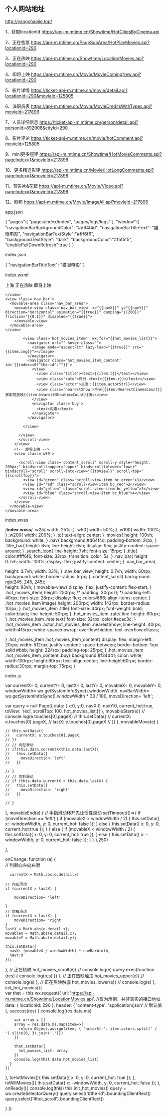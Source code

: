 ## 个人网站地址
http://yangchaojie.top/


























1、获取locationId 
https://api-m.mtime.cn/Showtime/HotCitiesByCinema.api

2、正在售票
https://api-m.mtime.cn/PageSubArea/HotPlayMovies.api?locationId=290

3、正在热映
https://api-m.mtime.cn/Showtime/LocationMovies.api?locationId=290

4、即将上映
https://api-m.mtime.cn/Movie/MovieComingNew.api?locationId=290

5、影片详情
https://ticket-api-m.mtime.cn/movie/detail.api?locationId=290&movieId=125805

6、演职员表
https://api-m.mtime.cn/Movie/MovieCreditsWithTypes.api?movieId=217896

7、人员详细信息
https://ticket-api-m.mtime.cn/person/detail.api?personId=892908&cityId=290

8、影片评论
https://ticket-api-m.mtime.cn/movie/hotComment.api?movieId=125805

9、mini更多短评
https://api-m.mtime.cn/Showtime/HotMovieComments.api?pageIndex=1&movieId=217896

10、更多精选影评
https://api-m.mtime.cn/Movie/HotLongComments.api?pageIndex=1&movieId=217896

11、预告片&花絮
https://api-m.mtime.cn/Movie/Video.api?pageIndex=1&movieId=217896

12、剧照
https://api-m.mtime.cn/Movie/ImageAll.api?movieId=217896


app.json


{
  "pages":[
    "pages/index/index",
    "pages/logs/logs"
  ],
  "window":{
    "navigationBarBackgroundColor": "#d64f4d",
    "navigationBarTitleText": "猫眼电影",
    "navigationBarTextStyle":"#fff6f6",    
    "backgroundTextStyle": "dark",
    "backgroundColor":"#f5f5f5",
    "enablePullDownRefresh":true
  }
}


index.json

{
  "navigationBarTitleText": "猫眼电影"
}

index.wxml

<view class="movies">
  <view class='nav'>
    <view class='title_bar tc'>
      <view class='w25'>
        <text class='title'>上海</text>
      </view>
      <view class='w25'>
        <text style='opacity:{{current_hot?1:0.7}}' class='title' bindtap='toHotMovies'>正在热映</text>
      </view>
      <view class='w25'>
        <text style='opacity:{{current_hot?0.7:1}}' class='title' bindtap='toWillMovies'>即将上映</text>
      </view>
      <view class='w25'>
        <icon class='search_icon' type='search' color='white' size='15'></icon>
      </view>

    </view>
    <view class='nav_bar'>
      <movable-area class="nav_bar_area">
        <movable-view class='nav_bar_view' x="{{navX}}" y="{{navY}}" direction="horizontal" animation="{{true}}" damping="{{200}}" friction="{{0.1}}" disabled="{{true}}">
        </movable-view>
      </movable-area>
    </view>
  </view>
  <view class='content'>
    <movable-area class="w100">
      <movable-view class="w200" x="{{x}}" y="{{y}}" direction="horizontal" inertia="{{true}}" damping="{{100}}" friction="{{0.1}}" bind:touchstart="movableStart" bindtouchmove="movableMove" bindtouchend="movableEnd" bindchange="onChange">
        <!-- 正在热映 -->
        <view class='w50 hot_movies'>
          <scroll-view id="hot_scroll" class='content_scroll' scroll-y lower-threshold="200" bindscrolltoupper="hot_movies_upper" bindscrolltolower="hot_movies_lower" bindscroll="hot_movies_scroll">
          <!-- 列表项 -->
          <view class='hot_movies_list'>
            
            <view class='hot_movies_item'  wx:for="{{hot_movies_list}}">
              <navigator url="" hover-class="">
                <image mode="aspectFit" lazy-load="{{true}}" src="{{item.img}}"></image>
              </navigator>
              <navigator class='hot_movies_item_content' id='{{index==0?"the-id":""}}'>
                <view>
                  <view class='title'><text>{{item.t}}</text></view>
                  <view class='rate'>评分 <text>{{item.r}}</text></view>
                  <view class='actor'>主演：{{item.actorStr}}</view>
                  <view class='nearestShow'>今天{{item.NearestCinemaCount}}家影院放映{{item.NearestShowtimeCount}}场</view>
                </view>
                <navigator class='buy'>
                  <text>购票</text>
                </navigator>
              </navigator>
              
            </view>
            
          </view>
          </scroll-view>
        </view>
        <!-- 即将上映 -->
        <view class='w50'>

          <scroll-view class='content_scroll' scroll-y style="height: 200px;" bindscrolltoupper="upper" bindscrolltolower="lower" bindscroll="scroll" scroll-into-view="{{toView}}" scroll-top="{{scrollTop}}">
            <view id="green" class="scroll-view-item bc_green">1</view>
            <view id="red" class="scroll-view-item bc_red">2</view>
            <view id="yellow" class="scroll-view-item bc_yellow">3</view>
            <view id="blue" class="scroll-view-item bc_blue">4</view>
          </scroll-view>
        </view>
      </movable-view>
    </movable-area>
  </view>


</view>



index.wxss

/**index.wxss**/
.w25{
  width: 25%;
}
.w50{
  width: 50%;
}
.w100{
  width: 100%;
}
.w200{
  width: 200%;
}
.tc{
  text-align: center;
}
.movies{
  height: 100vh;
  background: white;
}
.nav{
  background:#d64f4d;
  padding-bottom: 2rpx;
}
.title_bar{
  height: 6vh;
  line-height: 6vh;
  display: flex;
  justify-content: space-around;
}
.search_icon{
  line-height: 7vh;
  font-size: 15rpx;
}
.title{
  color:#fff6f6;
  font-size: 32rpx;
  transition: color .5s;
}
.nav_bar{
  height: 0.7vh;
  width: 100%;
  display: flex;
  justify-content: center;
}
.nav_bar_area{
  
  height: 0.7vh;
  width: 33%;
}
.nav_bar_view{
  height: 0.7vh;
  width: 60rpx;
  background: white;
  border-radius: 5rpx;
}
.content_scroll{
  background: rgb(245, 245, 245);  
  height: 93vh;
}
movable-view{
  display: flex;
  justify-content: flex-start;
}
.hot_movies_item{
  height: 250rpx;
  /* padding: 30rpx 0; */
  padding-left: 40rpx;
  font-size: 28rpx;
  display: flex;
  color:#666;
  align-items: center;
}
.hot_movies_item image{
  height: 200rpx;
  width: 142rpx;
  border-radius: 10rpx;
}
.hot_movies_item .title{
  font-size: 34rpx;
  font-weight: bold;
  color:black;
  line-height: 50rpx;
}
.hot_movies_item .rate{
  line-height: 60rpx;
}
.hot_movies_item .rate text{
  font-size: 32rpx;
  color:#ecac3c;
}
.hot_movies_item .actor,.hot_movies_item .nearestShow{
  line-height: 40rpx;
  width:415rpx;
  white-space:nowrap;
  overflow:hidden;
  text-overflow:ellipsis;

}
.hot_movies_item .hot_movies_item_content{
  display: flex;
  margin-left: 20rpx;
  width: 512rpx;
  justify-content: space-between;
  border-bottom: 1rpx solid #bbb;
  height: 224rpx;
  padding-top: 25rpx;
}
.hot_movies_item .hot_movies_item_content .buy{
  background:#f34d41;
  color: white;
  width:100rpx;
  height:60rpx;
  text-align:center;
  line-height:60rpx;
  border-radius:30rpx;
  margin-top: 75rpx;
}

index.js

var currentX= 0,
 currentY= 0,
 lastX= 0,
 lastY= 0,
 movableX= 0,
 movableY= 0,
 windowWidth= wx.getSystemInfoSync().windowWidth,
 navBarWidth= wx.getSystemInfoSync().windowWidth * 33 / 100,
 moveDirection= 'left';

var query = null
Page({
  data: {
    x:0,
    y:0,
    navX:0,
    navY:0,
    current_hot:true,
    toView: 'red',
    scrollTop: 100,
    hot_movies_list:[]
  }, 
  movableStart(e){
    // console.log(e.touches[0].pageX)
    // this.setData({
    //   currentX: e.touches[0].pageX,
    //   lastX: e.touches[0].pageX
    // })
  },
  movableMove(e) {
    
    // this.setData({
    //   currentX: e.touches[0].pageX,      
    // })
    // // 向左滑动
    // if(this.data.currentX<this.data.lastX){
    //   this.setData({
    //     moveDirection:'left'
    //   })
      
    // }
    // // 向右滑动
    // if (this.data.currentX > this.data.lastX) {
    //   this.setData({
    //     moveDirection: 'right'
    //   })
      
    // }
  },
  movableEnd(e) {
    // 手指滑动移开先让惯性滚动
    setTimeout(()=>{
      if (moveDirection == 'left') {
        if (movableX > windowWidth / 2) {
          this.setData({
            x: -windowWidth,
            y: 0,
            current_hot: false
          });
        } else {
          this.setData({
            x: 0,
            y: 0,
            current_hot:true
          });
        }
      } else {
        if (movableX < windowWidth / 2) {
          this.setData({
            x: 0,
            y: 0,
            current_hot: true
          });
        } else {
          this.setData({
            x: -windowWidth,
            y: 0,
            current_hot: false
          });
        }
      }
    },250)
      
  },

  onChange: function (e) {    
    // 判断向左向右滑
    
      currentX = Math.abs(e.detail.x)
    
    // 向左滑动
    if (currentX > lastX) {
      
        moveDirection= 'left'
      
    }
    // 向右滑动
    if (currentX < lastX) {
        moveDirection= 'right'
    }
    lastX = Math.abs(e.detail.x);
    movableX = Math.abs(e.detail.x);
    movableY = Math.abs(e.detail.y);

    this.setData({
      navX: (movableX / windowWidth) * navBarWidth,
      navY:0
    });    
  },
  // 正在热映
  hot_movies_scroll(e){
    // console.log(e)
    query.exec(function (res) {
      console.log(res)
    })
  },
  // 正在热映触顶
  hot_movies_upper(e){
    // console.log(e)
  },
  // 正在热映触底
  hot_movies_lower(e){
    // console.log(e)
  },
  init_hot_movies(){    
    var that = this
    wx.request({
      url: 'https://api-m.mtime.cn/Showtime/LocationMovies.api', //仅为示例，并非真实的接口地址
      data: {
        locationId: 290
      },
      header: {
        'content-type': 'application/json' // 默认值
      },
      success(res) {
        console.log(res.data.ms)
        
        var array = []
        array = res.data.ms.map(item=>{
          return Object.assign(item, { 'actorStr': item.actors.split(' / ').slice(0, 3).join(',')})
        })
          
        that.setData({
          hot_movies_list: array
        })
        console.log(that.data.hot_movies_list)
      }
    })
  },
  toHotMovies(){
    this.setData({
      x: 0,
      y: 0,
      current_hot: true
    });
  },
  toWillMovies(){
    this.setData({
      x: -windowWidth,
      y: 0,
      current_hot: false
    });
  },
  onReady(){
    console.log(this)
    this.init_hot_movies()
    query = wx.createSelectorQuery()
    query.select('#the-id').boundingClientRect()
    query.select('#hot_scroll').boundingClientRect()
    
    
  }
})
